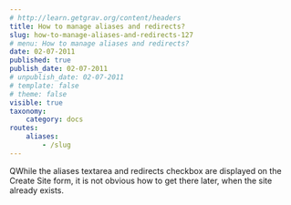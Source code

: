 ```yaml
---
# http://learn.getgrav.org/content/headers
title: How to manage aliases and redirects?
slug: how-to-manage-aliases-and-redirects-127
# menu: How to manage aliases and redirects?
date: 02-07-2011
published: true
publish_date: 02-07-2011
# unpublish_date: 02-07-2011
# template: false
# theme: false
visible: true
taxonomy:
    category: docs
routes:
    aliases:
        - /slug
---
```


<a name="intro-q"></a>

QWhile the aliases textarea and redirects checkbox are displayed on the Create Site form, it is not obvious how to get there later, when the site already exists.